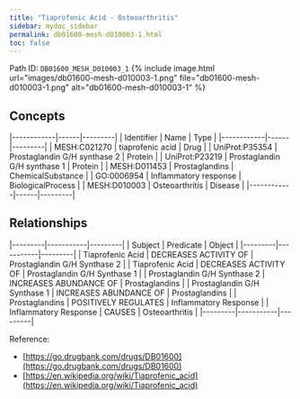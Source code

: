 ```yaml
---
title: "Tiaprofenic Acid - Osteoarthritis"
sidebar: mydoc_sidebar
permalink: db01600-mesh-d010003-1.html
toc: false 
---
```



Path ID: `DB01600_MESH_D010003_1`
{% include image.html url="images/db01600-mesh-d010003-1.png" file="db01600-mesh-d010003-1.png" alt="db01600-mesh-d010003-1" %}

## Concepts

|------------|------|---------|
| Identifier | Name | Type    |
|------------|------|---------|
| MESH:C021270 | tiaprofenic acid | Drug |
| UniProt:P35354 | Prostaglandin G/H synthase 2 | Protein |
| UniProt:P23219 | Prostaglandin G/H synthase 1 | Protein |
| MESH:D011453 | Prostaglandins | ChemicalSubstance |
| GO:0006954 | Inflammatory response | BiologicalProcess |
| MESH:D010003 | Osteoarthritis | Disease |
|------------|------|---------|

## Relationships

|---------|-----------|---------|
| Subject | Predicate | Object  |
|---------|-----------|---------|
| Tiaprofenic Acid | DECREASES ACTIVITY OF | Prostaglandin G/H Synthase 2 |
| Tiaprofenic Acid | DECREASES ACTIVITY OF | Prostaglandin G/H Synthase 1 |
| Prostaglandin G/H Synthase 2 | INCREASES ABUNDANCE OF | Prostaglandins |
| Prostaglandin G/H Synthase 1 | INCREASES ABUNDANCE OF | Prostaglandins |
| Prostaglandins | POSITIVELY REGULATES | Inflammatory Response |
| Inflammatory Response | CAUSES | Osteoarthritis |
|---------|-----------|---------|

Reference: 
  - [https://go.drugbank.com/drugs/DB01600](https://go.drugbank.com/drugs/DB01600)
  - [https://en.wikipedia.org/wiki/Tiaprofenic_acid](https://en.wikipedia.org/wiki/Tiaprofenic_acid)
